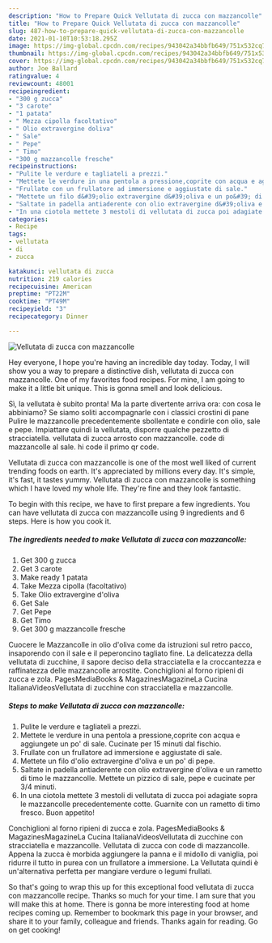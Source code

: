 ```yaml
---
description: "How to Prepare Quick Vellutata di zucca con mazzancolle"
title: "How to Prepare Quick Vellutata di zucca con mazzancolle"
slug: 487-how-to-prepare-quick-vellutata-di-zucca-con-mazzancolle
date: 2021-01-10T10:53:18.295Z
image: https://img-global.cpcdn.com/recipes/943042a34bbfb649/751x532cq70/vellutata-di-zucca-con-mazzancolle-recipe-main-photo.jpg
thumbnail: https://img-global.cpcdn.com/recipes/943042a34bbfb649/751x532cq70/vellutata-di-zucca-con-mazzancolle-recipe-main-photo.jpg
cover: https://img-global.cpcdn.com/recipes/943042a34bbfb649/751x532cq70/vellutata-di-zucca-con-mazzancolle-recipe-main-photo.jpg
author: Joe Ballard
ratingvalue: 4
reviewcount: 48001
recipeingredient:
- "300 g zucca"
- "3 carote"
- "1 patata"
- " Mezza cipolla facoltativo"
- " Olio extravergine doliva"
- " Sale"
- " Pepe"
- " Timo"
- "300 g mazzancolle fresche"
recipeinstructions:
- "Pulite le verdure e tagliateli a prezzi."
- "Mettete le verdure in una pentola a pressione,coprite con acqua e aggiungete un po&#39; di sale. Cucinate per 15 minuti dal fischio."
- "Frullate con un frullatore ad immersione e aggiustate di sale."
- "Mettete un filo d&#39;olio extravergine d&#39;oliva e un po&#39; di pepe."
- "Saltate in padella antiaderente con olio extravergine d&#39;oliva e un rametto di timo le mazzancolle. Mettete un pizzico di sale, pepe e cucinate per 3/4 minuti."
- "In una ciotola mettete 3 mestoli di vellutata di zucca poi adagiate sopra le mazzancolle precedentemente cotte. Guarnite con un rametto di timo fresco. Buon appetito!"
categories:
- Recipe
tags:
- vellutata
- di
- zucca

katakunci: vellutata di zucca 
nutrition: 219 calories
recipecuisine: American
preptime: "PT22M"
cooktime: "PT49M"
recipeyield: "3"
recipecategory: Dinner

---
```



![Vellutata di zucca con mazzancolle](https://img-global.cpcdn.com/recipes/943042a34bbfb649/751x532cq70/vellutata-di-zucca-con-mazzancolle-recipe-main-photo.jpg)

Hey everyone, I hope you're having an incredible day today. Today, I will show you a way to prepare a distinctive dish, vellutata di zucca con mazzancolle. One of my favorites food recipes. For mine, I am going to make it a little bit unique. This is gonna smell and look delicious.

Sì, la vellutata è subito pronta! Ma la parte divertente arriva ora: con cosa le abbiniamo? Se siamo soliti accompagnarle con i classici crostini di pane Pulire le mazzancolle precedentemente sbollentate e condirle con olio, sale e pepe. Impiattare quindi la vellutata, disporre qualche pezzetto di stracciatella. vellutata di zucca arrosto con mazzancolle. code di mazzancolle al sale. hi code il primo qr code.

Vellutata di zucca con mazzancolle is one of the most well liked of current trending foods on earth. It's appreciated by millions every day. It's simple, it's fast, it tastes yummy. Vellutata di zucca con mazzancolle is something which I have loved my whole life. They're fine and they look fantastic.


To begin with this recipe, we have to first prepare a few ingredients. You can have vellutata di zucca con mazzancolle using 9 ingredients and 6 steps. Here is how you cook it.

<!--inarticleads1-->

##### The ingredients needed to make Vellutata di zucca con mazzancolle:

1. Get 300 g zucca
1. Get 3 carote
1. Make ready 1 patata
1. Take  Mezza cipolla (facoltativo)
1. Take  Olio extravergine d&#39;oliva
1. Get  Sale
1. Get  Pepe
1. Get  Timo
1. Get 300 g mazzancolle fresche


Cuocere le Mazzancolle in olio d&#39;oliva come da istruzioni sul retro pacco, insaporendo con il sale e il peperoncino tagliato fine. La delicatezza della vellutata di zucchine, il sapore deciso della stracciatella e la croccantezza e raffinatezza delle mazzancolle arrostite. Conchiglioni al forno ripieni di zucca e zola. PagesMediaBooks &amp; MagazinesMagazineLa Cucina ItalianaVideosVellutata di zucchine con stracciatella e mazzancolle. 

<!--inarticleads2-->

##### Steps to make Vellutata di zucca con mazzancolle:

1. Pulite le verdure e tagliateli a prezzi.
1. Mettete le verdure in una pentola a pressione,coprite con acqua e aggiungete un po&#39; di sale. Cucinate per 15 minuti dal fischio.
1. Frullate con un frullatore ad immersione e aggiustate di sale.
1. Mettete un filo d&#39;olio extravergine d&#39;oliva e un po&#39; di pepe.
1. Saltate in padella antiaderente con olio extravergine d&#39;oliva e un rametto di timo le mazzancolle. Mettete un pizzico di sale, pepe e cucinate per 3/4 minuti.
1. In una ciotola mettete 3 mestoli di vellutata di zucca poi adagiate sopra le mazzancolle precedentemente cotte. Guarnite con un rametto di timo fresco. Buon appetito!


Conchiglioni al forno ripieni di zucca e zola. PagesMediaBooks &amp; MagazinesMagazineLa Cucina ItalianaVideosVellutata di zucchine con stracciatella e mazzancolle. Vellutata di zucca con code di mazzancolle. Appena la zucca è morbida aggiungere la panna e il midollo di vaniglia, poi ridurre il tutto in purea con un frullatore a immersione. La Vellutata quindi è un&#39;alternativa perfetta per mangiare verdure o legumi frullati. 

So that's going to wrap this up for this exceptional food vellutata di zucca con mazzancolle recipe. Thanks so much for your time. I am sure that you will make this at home. There is gonna be more interesting food at home recipes coming up. Remember to bookmark this page in your browser, and share it to your family, colleague and friends. Thanks again for reading. Go on get cooking!
